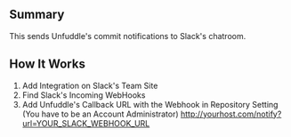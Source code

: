 ## Summary
This sends Unfuddle's commit notifications to Slack's chatroom.

## How It Works
1. Add Integration on Slack's Team Site
2. Find Slack's Incoming WebHooks
3. Add Unfuddle's Callback URL with the Webhook in Repository Setting (You have to be an Account Administrator)
	 http://yourhost.com/notify?url=YOUR_SLACK_WEBHOOK_URL
